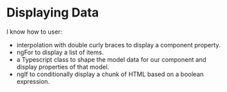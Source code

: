 # Displaying Data

I know how to user:
* interpolation with double curly braces to display a component property.
* ngFor to display a list of items.
* a Typescript class to shape the model data for our component and display properties of that model.
* ngIf to conditionally display a chunk of HTML based on a boolean expression.